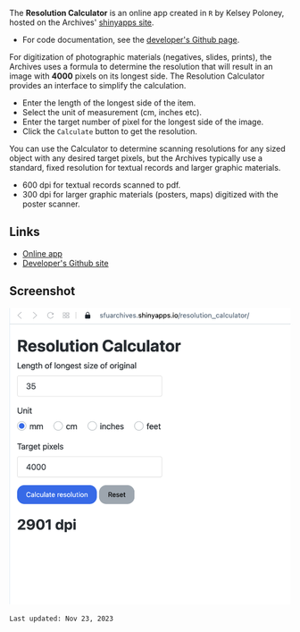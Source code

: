 The **Resolution Calculator** is an online app created in `R` by Kelsey Poloney, hosted on the Archives' [shinyapps site](https://sfuarchives.shinyapps.io/resolution_calculator/).
- For code documentation, see the [developer's Github page](https://github.com/kpoloney/resolution_calculator).

For digitization of photographic materials (negatives, slides, prints), the Archives uses a formula to determine the resolution that will result in an image with **4000** pixels on its longest side. The Resolution Calculator provides an interface to simplify the calculation.
- Enter the length of the longest side of the item.
- Select the unit of measurement (cm, inches etc).
- Enter the target number of pixel for the longest side of the image.
- Click the `Calculate` button to get the resolution.

You can use the Calculator to determine scanning resolutions for any sized object with any desired target pixels, but the Archives typically use a standard, fixed resolution for textual records and larger graphic materials.
- 600 dpi for textual records scanned to pdf.
- 300 dpi for larger graphic materials (posters, maps) digitized with the poster scanner.

## Links
- [Online app](https://sfuarchives.shinyapps.io/resolution_calculator/)
- [Developer's Github site](https://github.com/kpoloney/resolution_calculator)

## Screenshot
![](https://github.com/SFU-Archives/digital-repository-utilities/blob/master/screenshots/resolution-calculator.png)

```
Last updated: Nov 23, 2023
```
